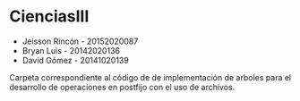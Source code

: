 # CienciasIII
- Jeisson Rincón - 20152020087
- Bryan Luis     - 20142020136
- David Gómez    - 20141020139

Carpeta correspondiente al código de de implementación de arboles para el desarrollo de operaciones en postfijo con el uso de archivos.

